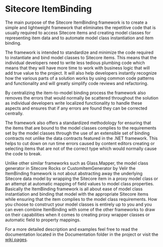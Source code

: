 Sitecore ItemBinding
====================

The main purpose of the Sitecore ItemBinding framework is to create a simple and lightweight framework that eliminates the repetitive code that is usually required to access Sitecore items and creating model classes for representing item data and to automate model class instantiation and item binding.

The framework is intended to standardize and minimize the code required to instantiate and bind model classes to Sitecore items. This means that the individual developers need to write less tedious plumbing code which means that they will have more time to work with business logic that will add true value to the project. It will also help developers instantly recognize how the various parts of a solution works by using common code patterns and functionality and will greatly simplify code reviews and refactoring.

By centralizing the item-to-model binding process the framework also removes the errors that would normally be scattered throughout the solution as individual developers write localized functionality to handle these aspects and ensures that if any errors are found they can be corrected centrally.

The framework also offers a standardized methodology for ensuring that the items that are bound to the model classes complies to the requirements set by the model classes through the use of an extensible set of binding contracts not unlike the data contracts featured in the .NET framework. This helps to cut down on run time errors caused by content editors creating or selecting items that are not of the correct type which would normally cause the code to break.

Unlike other similar frameworks such as Glass.Mapper, the model class generator in Sitecore Rocks or CustomItemGenerator by Velir the ItemBinding framework is not about abstracting away the underlying Sitecore data model by wrapping the Sitecore item in a proxy model class or an attempt at automatic mapping of field values to model class properties. Basically the ItemBinding framework is all about ease of model class instantiation and binding that model with the appropriate Sitecore items while ensuring that the item complies to the model class requirements. How you choose to construct your model classes is entirely up to you and you can even combine ItemBinding with some of the other frameworks to draw on their capabilities when it comes to creating proxy wrapper classes or automatic field to property mappings.

For a more detailed description and examples feel free to read the documentation located in the Documentation folder in the project or visit the [wiki pages](https://github.com/BoBreiting/SitecoreItemBinding/wiki).
